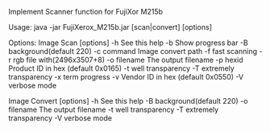 Implement Scanner function for FujiXor M215b

Usage:
java -jar FujiXerox_M215b.jar [scan|convert] [options]

Options:
Image Scan [options]
  -h           See this help
  -b           Show progress bar
  -B           background(default 220)
  -c command   Image convert path
  -f           fast scanning
  -r           rgb file with(2496x3507+8)
  -o filename  The output filename
  -p hexid     Product ID in hex (default 0x0165)
  -t           well transparency
  -T           extremely transparency
  -x           term progress
  -v           Vendor ID in hex (default 0x0550)
  -V           verbose mode

Image Convert [options]
  -h           See this help
  -B           background(default 220)
  -o filename  The output filename
  -t           well transparency
  -T           extremely transparency
  -V           verbose mode

